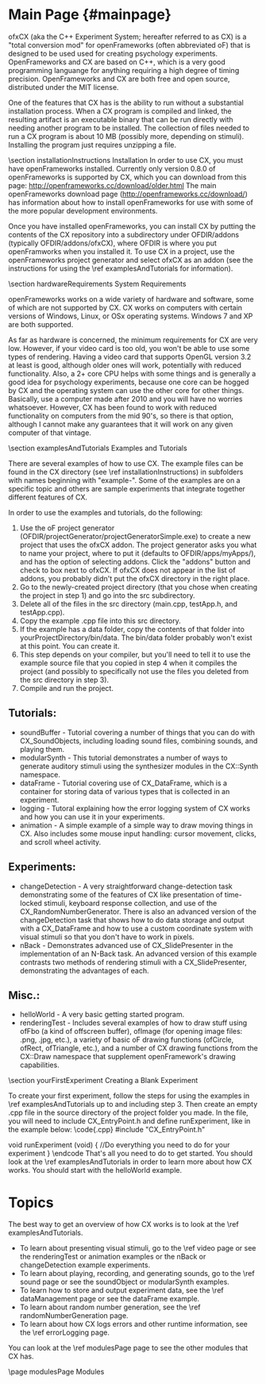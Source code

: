 Main Page                         {#mainpage}
=========

ofxCX (aka the C++ Experiment System; hereafter referred to as CX) is a "total conversion mod" for openFrameworks (often abbreviated oF) that 
is designed to be used used for creating psychology experiments. OpenFrameworks and CX are based on C++, which
is a very good programming languange for anything requiring a high degree of timing precision. OpenFrameworks 
and CX are both free and open source, distributed under the MIT license.

One of the features that CX has is the ability to run without a substantial installation process.
When a CX program is compiled and linked, the resulting artifact is an executable binary that can be run directly with needing another program to be installed.
The collection of files needed to run a CX program is about 10 MB (possibly more, depending on stimuli). Installing the program just requires unzipping a file.

\section installationInstructions Installation
In order to use CX, you must have openFrameworks installed. Currently only version 0.8.0 of openFrameworks is supported by CX,
which you can download from this page: http://openframeworks.cc/download/older.html The main openFrameworks download page 
(http://openframeworks.cc/download/) has information about how to install openFrameworks for use with some of the more popular 
development environments.

Once you have installed openFrameworks, you can install CX by putting the contents of the CX repository into a subdirectory 
under OFDIR/addons (typically OFDIR/addons/ofxCX), where OFDIR is where you put openFramworks when you installed it. To use CX 
in a project, use the openFrameworks project generator and select ofxCX as an addon (see the instructions for using the 
\ref examplesAndTutorials for information).


\section hardwareRequirements System Requirements

openFrameworks works on a wide variety of hardware and software, some of which are not supported by CX. CX works on computers with certain versions of Windows, Linux, or OSx operating systems. Windows 7 and XP are both supported.

As far as hardware is concerned, the minimum requirements for CX are very low. However, if your video card is too old, you won't be able to use some types of rendering. Having a video card that supports OpenGL version 3.2 at least is good, although older ones will work, potentially with reduced functionality. Also, a 2+ core CPU helps with some things and is generally a good idea for psychology experiments, because one core can be hogged by CX and the operating system can use the other core for other things. Basically, use a computer made after 2010 and you will have no worries whatsoever. However, CX has been found to work with reduced functionality on computers from the mid 90's, so there is that option, although I cannot make any guarantees that it will work on any given computer of that vintage.


\section examplesAndTutorials Examples and Tutorials

There are several examples of how to use CX. The example files can be found in the CX directory 
(see \ref installationInstructions) in subfolders with names beginning with "example-". 
Some of the examples are on a specific topic and others are sample experiments that integrate together different features of CX. 

In order to use the examples and tutorials, do the following:
1. Use the oF project generator (OFDIR/projectGenerator/projectGeneratorSimple.exe) to create a new project that uses the ofxCX addon.
The project generator asks you what to name your project, where to put it (defaults to OFDIR/apps/myApps/), and has the option of selecting
addons. Click the "addons" button and check to box next to ofxCX. If ofxCX does not appear in the list of addons, you probably didn't put the 
ofxCX directory in the right place.
2. Go to the newly-created project directory (that you chose when creating the project in step 1) and go into the src subdirectory.
3. Delete all of the files in the src directory (main.cpp, testApp.h, and testApp.cpp).
4. Copy the example .cpp file into this src directory.
5. If the example has a data folder, copy the contents of that folder into yourProjectDirectory/bin/data. The bin/data folder probably won't 
exist at this point. You can create it.
6. This step depends on your compiler, but you'll need to tell it to use the example source file that you copied in step 4
when it compiles the project (and possibly to specifically not use the files you deleted from the src directory in step 3).
7. Compile and run the project.

Tutorials:
-----------------------
+ soundBuffer - Tutorial covering a number of things that you can do with CX_SoundObjects, including loading sound 
files, combining sounds, and playing them.
+ modularSynth - This tutorial demonstrates a number of ways to generate auditory stimuli using the synthesizer modules in the CX::Synth namespace.
+ dataFrame - Tutorial covering use of CX_DataFrame, which is a container for storing data of various types that is collected in an experiment.
+ logging - Tutoral explaining how the error logging system of CX works and how you can use it in your experiments.
+ animation - A simple example of a simple way to draw moving things in CX. Also includes some mouse input handling: cursor movement, clicks, and scroll wheel activity.

Experiments:
------------------------
+ changeDetection - A very straightforward change-detection task demonstrating some of the features of CX 
like presentation of time-locked stimuli, keyboard response collection, and use of the CX_RandomNumberGenerator.
There is also an advanced version of the changeDetection task that shows how to do data storage and output with a CX_DataFrame 
and how to use a custom coordinate system with visual stimuli so that you don't have to work in pixels.
+ nBack - Demonstrates advanced use of CX_SlidePresenter in the implementation of an N-Back task. An advanced version of this
example contrasts two methods of rendering stimuli with a CX_SlidePresenter, demonstrating the advantages of each.

Misc.:
-----------------------
+ helloWorld - A very basic getting started program.
+ renderingTest - Includes several examples of how to draw stuff using ofFbo (a kind 
of offscreen buffer), ofImage (for opening image files: .png, .jpg, etc.), a variety of basic oF drawing functions 
(ofCircle, ofRect, ofTriangle, etc.), and a number of CX drawing functions from the CX::Draw namespace that supplement
openFramework's drawing capabilities.

\section yourFirstExperiment Creating a Blank Experiment

To create your first experiment, follow the steps for using the examples in \ref examplesAndTutorials up to and including step 3. Then create an empty .cpp file in the source directory of the project folder you made. In the file, you will need to include CX_EntryPoint.h and define runExperiment, like in the example below:
\code{.cpp}
#include "CX_EntryPoint.h"

void runExperiment (void) {
	//Do everything you need to do for your experiment
}
\endcode
That's all you need to do to get started. You should look at the \ref examplesAndTutorials in order to learn more about how CX works. You should start with the helloWorld example.


Topics
===========

The best way to get an overview of how CX works is to look at the \ref examplesAndTutorials.

+ To learn about presenting visual stimuli, go to the \ref video page or see the renderingTest or animation examples or the nBack or changeDetection example experiments.
+ To learn about playing, recording, and generating sounds, go to the \ref sound page or see the soundObject or modularSynth examples.
+ To learn how to store and output experiment data, see the \ref dataManagement page or see the dataFrame example.
+ To learn about random number generation, see the \ref randomNumberGeneration page.
+ To learn about how CX logs errors and other runtime information, see the \ref errorLogging page.

You can look at the \ref modulesPage page to see the other modules that CX has.

\page modulesPage Modules






